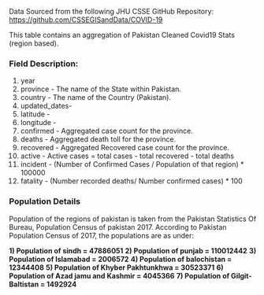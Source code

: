 Data Sourced from the following JHU CSSE GitHub Repository: 
https://github.com/CSSEGISandData/COVID-19

This table contains an aggregation of Pakistan Cleaned Covid19 Stats (region based).

### Field Description:

1. year
2. province - The name of the State within Pakistan.
3. country - The name of the Country (Pakistan).
4. updated_dates- 
5. latitude -
6. longitude -
7. confirmed - Aggregated case count for the province.
8. deaths - Aggregated death toll for the province.
9. recovered - Aggregated Recovered case count for the province.
10. active - Active cases = total cases - total recovered - total deaths
11. incident - (Number of Confirmed Cases / Population of that region) * 100000
12. fatality - (Number recorded deaths/ Number confirmed cases) * 100

### Population Details

Population of the regions of pakistan is taken from the Pakistan Statistics Of Bureau, Population Census of pakistan 2017. According to Pakistan Population Census of 2017, the populations are as under:

**1) Population of sindh = 47886051**
**2) Population of punjab = 110012442**
**3) Population of Islamabad = 2006572**
**4) Population of balochistan = 12344408**
**5) Population of Khyber Pakhtunkhwa = 30523371**
**6) Population of Azad jamu and Kashmir = 4045366**
**7) Population of Gilgit-Baltistan = 1492924**





